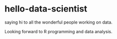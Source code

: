 # hello-data-scientist
saying hi to all the wonderful people working on data.

Looking forward to R programming and data analysis.
